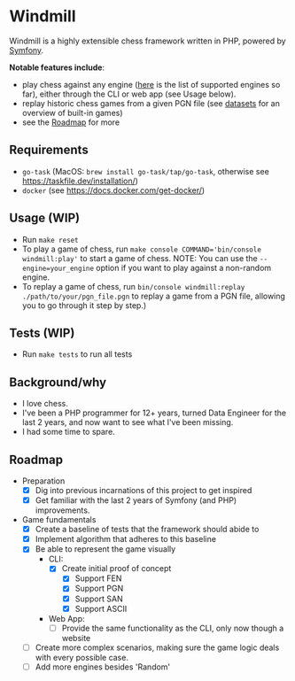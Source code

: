 # Windmill

Windmill is a highly extensible chess framework written in PHP, powered by [Symfony](https://symfony.com).

**Notable features include**:
- play chess against any engine ([here](docs/supported_engines.md) is the list of supported engines so far), either through the CLI or web app (see Usage below).
- replay historic chess games from a given PGN file (see [datasets](./datasets) for an overview of built-in games)
- see the [Roadmap](#Roadmap) for more


## Requirements

- `go-task` (MacOS: `brew install go-task/tap/go-task`, otherwise see https://taskfile.dev/installation/)
- `docker` (see https://docs.docker.com/get-docker/)


## Usage (WIP)

- Run `make reset`
- To play a game of chess, run `make console COMMAND='bin/console windmill:play'` to start a game of chess. NOTE: You can use the `--engine=your_engine` option if you want to play against a non-random engine.
- To replay a game of chess, run `bin/console windmill:replay ./path/to/your/pgn_file.pgn` to replay a game from a PGN file, allowing you to go through it step by step.)


## Tests (WIP)

- Run `make tests` to run all tests


## Background/why

- I love chess.
- I've been a PHP programmer for 12+ years, turned Data Engineer for the last 2 years, and now want to see what I've been missing.
- I had some time to spare.


## Roadmap

- Preparation
  - [x] Dig into previous incarnations of this project to get inspired
  - [x] Get familiar with the last 2 years of Symfony (and PHP) improvements.
- Game fundamentals
  - [x] Create a baseline of tests that the framework should abide to
  - [x] Implement algorithm that adheres to this baseline
  - [x] Be able to represent the game visually
    - CLI:
      - [x] Create initial proof of concept
        - [x] Support FEN
        - [x] Support PGN
        - [x] Support SAN
        - [x] Support ASCII
    - Web App:
      - [ ] Provide the same functionality as the CLI, only now though a website
  - [ ] Create more complex scenarios, making sure the game logic deals with every possible case.
  - [ ] Add more engines besides 'Random'

